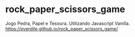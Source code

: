 # rock_paper_scissors_game

Jogo Pedra, Papel e Tesoura.
Utilizando Javascript Vanilla.
https://pverdile.github.io/rock_paper_scissors_game/
